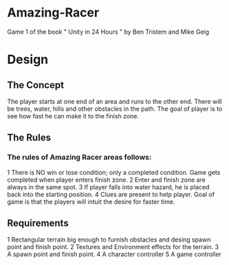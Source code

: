 # Amazing-Racer
Game 1 of the book " Unity in 24 Hours " by Ben Tristem and Mike Geig

# Design

## The Concept
The player starts at one end of an area and runs to the other end. There will be trees, water, hills and other obstacles in the path. The goal of player is to see how fast he can make it to the finish zone. 

## The Rules
### The rules of Amazing Racer areas follows:
1 There is NO win or lose condition; only a completed condition. Game gets completed when player enters finish zone.
2 Enter and finish zone are always in the same spot.
3 If player falls into water hazard, he is placed back into the starting position. 
4 Clues are present to help player. Goal of game is that the players will intuit the desire for faster time.

## Requirements
1 Rectangular terrain big enough to furnish obstacles and desing spawn point and finish point.
2 Textures and Environment effects for the terrain.
3 A spawn point and finish point.
4 A character controller
5 A game controller
